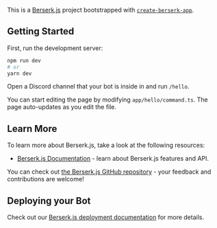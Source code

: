 This is a [Berserk.js](https://vajitsu.com/berserk/) project bootstrapped with [`create-berserk-app`](https://github.com/vercel/berserk.js/tree/canary/packages/create-berserk-app).

## Getting Started

First, run the development server:

```bash
npm run dev
# or
yarn dev
```

Open a Discord channel that your bot is inside in and run `/hello`.

You can start editing the page by modifying `app/hello/command.ts`. The page auto-updates as you edit the file.

## Learn More

To learn more about Berserk.js, take a look at the following resources:

- [Berserk.js Documentation](https://berserkjs.org/docs) - learn about Berserk.js features and API.

You can check out [the Berserk.js GitHub repository](https://github.com/vajitsu/berserk.js/) - your feedback and contributions are welcome!

## Deploying your Bot

Check out our [Berserk.js deployment documentation](https://berserkjs.org/docs/deployment) for more details.
